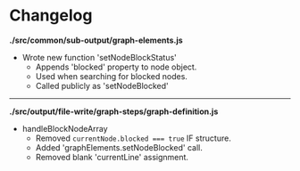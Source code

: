 # Changelog

**./src/common/sub-output/graph-elements.js**
* Wrote new function 'setNodeBlockStatus'
	* Appends 'blocked' property to node object.
	* Used when searching for blocked nodes.
	* Called publicly as 'setNodeBlocked'

---

**./src/output/file-write/graph-steps/graph-definition.js**
* handleBlockNodeArray
	* Removed `currentNode.blocked === true` IF structure.
	* Added 'graphElements.setNodeBlocked' call.
	* Removed blank 'currentLine' assignment.
